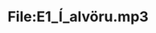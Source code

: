 ---
title: File:E1_Í_alvöru.mp3
recording of: Í alvöru?
reading speed: slow
speaker: E
license: CC0
---